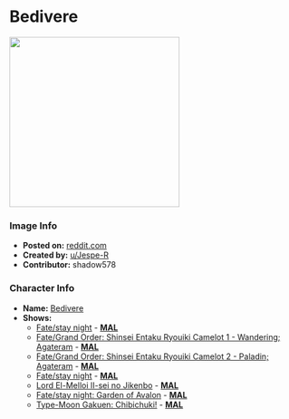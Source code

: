 # Bedivere

<img src="https://raw.githubusercontent.com/shadow578/Project-Padoru/master/Padoru/U_Jespe-R/fate-arturia-eq-saber-jester.png" height="300">

### Image Info
* **Posted on:**     [reddit.com](https://www.reddit.com/r/Padoru/comments/emuwko/daily_padoru_10_arturia/)
* **Created by:**    [u/Jespe-R](https://github.com/shadow578/Project-Padoru/blob/master/table-of-contents/creators/uJespeR.md)
* **Contributor:**   shadow578

### Character Info
* **Name:**   [Bedivere](https://myanimelist.net/character/8941)
* **Shows:**
  * [Fate/stay night](https://github.com/shadow578/Project-Padoru/blob/master/table-of-contents/shows/Fatestaynight.md) - [__MAL__](https://myanimelist.net/anime/356/Fate_stay_night)
  * [Fate/Grand Order: Shinsei Entaku Ryouiki Camelot 1 - Wandering; Agateram](https://github.com/shadow578/Project-Padoru/blob/master/table-of-contents/shows/FateGrandOrderShinseiEntakuRyouikiCamelot1WanderingAgateram.md) - [__MAL__](https://myanimelist.net/anime/38085/Fate_Grand_Order__Shinsei_Entaku_Ryouiki_Camelot_1_-_Wandering__Agateram)
  * [Fate/Grand Order: Shinsei Entaku Ryouiki Camelot 2 - Paladin; Agateram](https://github.com/shadow578/Project-Padoru/blob/master/table-of-contents/shows/FateGrandOrderShinseiEntakuRyouikiCamelot2PaladinAgateram.md) - [__MAL__](https://myanimelist.net/anime/38086/Fate_Grand_Order__Shinsei_Entaku_Ryouiki_Camelot_2_-_Paladin__Agateram)
  * [Fate/stay night](https://github.com/shadow578/Project-Padoru/blob/master/table-of-contents/shows/Fatestaynight.md) - [__MAL__](https://myanimelist.net/manga/715/Fate_stay_night)
  * [Lord El-Melloi II-sei no Jikenbo](https://github.com/shadow578/Project-Padoru/blob/master/table-of-contents/shows/LordElMelloiIIseinoJikenbo.md) - [__MAL__](https://myanimelist.net/manga/85437/Lord_El-Melloi_II-sei_no_Jikenbo)
  * [Fate/stay night: Garden of Avalon](https://github.com/shadow578/Project-Padoru/blob/master/table-of-contents/shows/FatestaynightGardenofAvalon.md) - [__MAL__](https://myanimelist.net/manga/85773/Fate_stay_night__Garden_of_Avalon)
  * [Type-Moon Gakuen: Chibichuki!](https://github.com/shadow578/Project-Padoru/blob/master/table-of-contents/shows/TypeMoonGakuenChibichuki.md) - [__MAL__](https://myanimelist.net/manga/87581/Type-Moon_Gakuen__Chibichuki)


